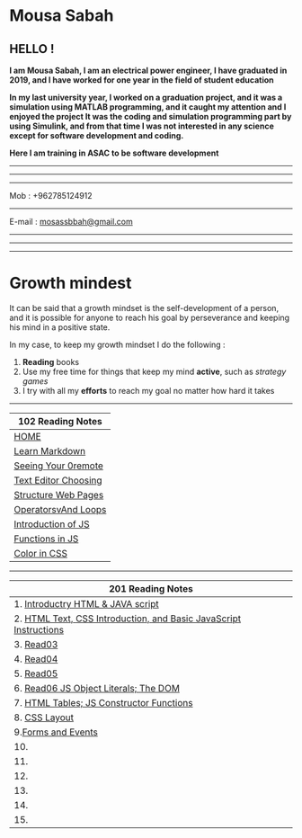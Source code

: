 # Mousa Sabah 

## HELLO !

**I am Mousa Sabah, I am an electrical power engineer, I have graduated in 2019, and I have worked for one year in the field of student education**

**In my last university year, I worked on a graduation project, and it was a simulation using MATLAB programming, and it caught my attention and I enjoyed the project It was the coding and simulation programming part by using Simulink, and from that time I was not interested in any science except for software development and coding.**

**Here I am training in ASAC to be software development**


*************************
***

***
Mob     : +962785124912
***
E-mail  : mosassbbah@gmail.com

****
****
****







#  Growth mindest

It can be said that a growth mindset is the self-development of a person, and it is possible for anyone to reach his goal by perseverance and keeping his mind in a positive state.

In my case, to keep my growth mindset I do the following :

   1. **Reading** books
   2. Use my free time for things that keep my mind **active**, such as *strategy games*
   3. I try with all my **efforts** to reach my goal no matter how hard it takes

****
 
| **102 Reading Notes**      |
| ----------- | 
| [HOME](https://mousasbbah.github.io/reading-notes/) |
| [Learn Markdown](https://mousasbbah.github.io/reading-notes/Markdown)   | 
| [Seeing Your   0remote](https://mousasbbah.github.io/reading-notes/rac) | 
| [Text Editor Choosing](https://mousasbbah.github.io/reading-notes/texteditor)      |
| [Structure Web Pages](https://mousasbbah.github.io/reading-notes/READ3)   | 
| [OperatorsvAnd Loops](https://mousasbbah.github.io/reading-notes/OandL)| 
| [Introduction of JS ](https://mousasbbah.github.io/reading-notes/startwithJS)|
| [Functions in JS](https://mousasbbah.github.io/reading-notes/Functions)| 
|[Color in CSS](https://mousasbbah.github.io/reading-notes/colorCSS)|

******



|201 Reading Notes|
|---|
|1. [Introductry HTML & JAVA script](https://mousasbbah.github.io/reading-notes/class01)|
|2. [HTML Text, CSS Introduction, and Basic JavaScript Instructions](https://mousasbbah.github.io/reading-notes/class-02)|
|3. [Read03 ](https://mousasbbah.github.io/reading-notes/class-03)|
|4. [Read04](https://mousasbbah.github.io/reading-notes/read-04)||
|5. [Read05](https://mousasbbah.github.io/reading-notes/class05)|
|6. [Read06 JS Object Literals; The DOM ](https://mousasbbah.github.io/reading-notes/class06)||
|7.  [HTML Tables; JS Constructor Functions](https://mousasbbah.github.io/reading-notes/class07)|
|8. [CSS Layout](https://mousasbbah.github.io/reading-notes/read08)|
|9.[Forms and Events](https://mousasbbah.github.io/reading-notes/class09)|
|10.|
|11.|
|12.|
|13.|
|14.|
|15.|

 